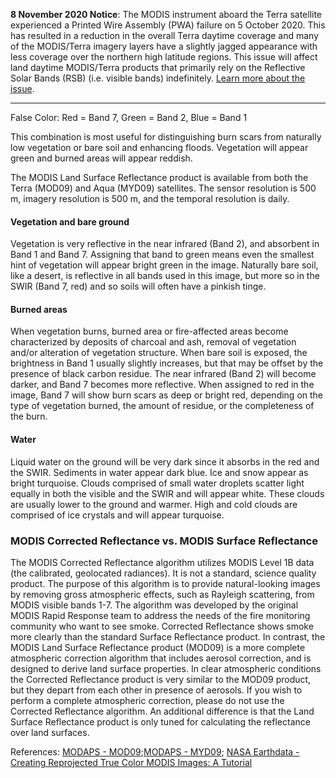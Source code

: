 **8 November 2020 Notice**: The MODIS instrument aboard the Terra satellite experienced a Printed Wire Assembly (PWA) failure on 5 October 2020. This has resulted in a reduction in the overall Terra daytime coverage and many of the MODIS/Terra imagery layers have a slightly jagged appearance with less coverage over the northern high latitude regions. This issue will affect land daytime MODIS/Terra products that primarily rely on the Reflective Solar Bands (RSB) (i.e. visible bands) indefinitely. [Learn more about the issue](https://landweb.modaps.eosdis.nasa.gov/cgi-bin/QA_WWW/displayCase.cgi?esdt=MOD&caseNum=PM_MOD_20280&caseLocation=cases_data&type=C6).

---

False Color: Red = Band 7, Green = Band 2, Blue = Band 1

This combination is most useful for distinguishing burn scars from naturally low vegetation or bare soil and enhancing floods. Vegetation will appear green and burned areas will appear reddish.

The MODIS Land Surface Reflectance product is available from both the Terra (MOD09) and Aqua (MYD09) satellites. The sensor resolution is 500 m, imagery resolution is 500 m, and the temporal resolution is daily.

#### Vegetation and bare ground
Vegetation is very reflective in the near infrared (Band 2), and absorbent in Band 1 and Band 7. Assigning that band to green means even the smallest hint of vegetation will appear bright green in the image. Naturally bare soil, like a desert, is reflective in all bands used in this image, but more so in the SWIR (Band 7, red) and so soils will often have a pinkish tinge.

#### Burned areas
When vegetation burns, burned area or fire-affected areas become characterized by deposits of charcoal and ash, removal of vegetation and/or alteration of vegetation structure. When bare soil is exposed, the brightness in Band 1 usually slightly increases, but that may be offset by the presence of black carbon residue. The near infrared (Band 2) will become darker, and Band 7 becomes more reflective. When assigned to red in the image, Band 7 will show burn scars as deep or bright red, depending on the type of vegetation burned, the amount of residue, or the completeness of the burn.

#### Water
Liquid water on the ground will be very dark since it absorbs in the red and the SWIR. Sediments in water appear dark blue. Ice and snow appear as bright turquoise. Clouds comprised of small water droplets scatter light equally in both the visible and the SWIR and will appear white. These clouds are usually lower to the ground and warmer. High and cold clouds are comprised of ice crystals and will appear turquoise.

### MODIS Corrected Reflectance vs. MODIS Surface Reflectance

The MODIS Corrected Reflectance algorithm utilizes MODIS Level 1B data (the calibrated, geolocated radiances). It is not a standard, science quality product. The purpose of this algorithm is to provide natural-looking images by removing gross atmospheric effects, such as Rayleigh scattering, from MODIS visible bands 1-7. The algorithm was developed by the original MODIS Rapid Response team to address the needs of the fire monitoring community who want to see smoke. Corrected Reflectance shows smoke more clearly than the standard Surface Reflectance product. In contrast, the MODIS Land Surface Reflectance product (MOD09) is a more complete atmospheric correction algorithm that includes aerosol correction, and is designed to derive land surface properties. In clear atmospheric conditions the Corrected Reflectance product is very similar to the MOD09 product, but they depart from each other in presence of aerosols. If you wish to perform a complete atmospheric correction, please do not use the Corrected Reflectance algorithm. An additional difference is that the Land Surface Reflectance product is only tuned for calculating the reflectance over land surfaces.

References: [MODAPS - MOD09](https://modaps.modaps.eosdis.nasa.gov/services/about/products/c6-nrt/MOD09.html);[MODAPS - MYD09](https://modaps.modaps.eosdis.nasa.gov/services/about/products/c6-nrt/MYD09.html); [NASA Earthdata - Creating Reprojected True Color MODIS Images: A Tutorial](https://earthdata.nasa.gov/files/MODIS_True_Color.pdf)
